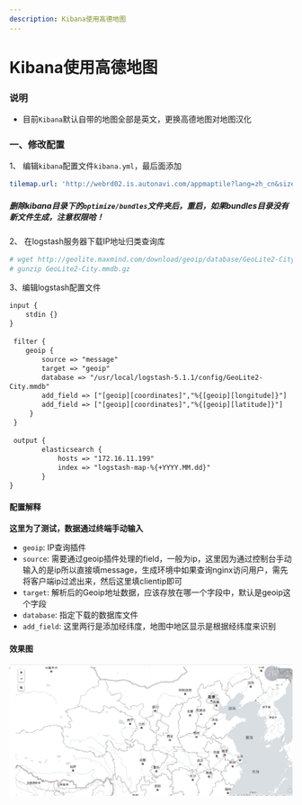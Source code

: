 ```yaml
---
description: Kibana使用高德地图
---
```


# Kibana使用高德地图

### 说明

- 目前`Kibana`默认自带的地图全部是英文，更换高德地图对地图汉化

### 一、修改配置

1、 编辑`kibana`配置文件`kibana.yml`，最后面添加

```yaml
tilemap.url: 'http://webrd02.is.autonavi.com/appmaptile?lang=zh_cn&size=1&scale=1&style=7&x={x}&y={y}&z={z}'
```

##### 删除kibana目录下的`optimize/bundles`文件夹后，重启，如果bundles目录没有新文件生成，注意权限哈！

2、 在logstash服务器下载IP地址归类查询库
```bash
# wget http://geolite.maxmind.com/download/geoip/database/GeoLite2-City.mmdb.gz
# gunzip GeoLite2-City.mmdb.gz
```

3、编辑logstash配置文件

```
input {
    stdin {}
}

 filter {
    geoip {
        source => "message"
        target => "geoip"
        database => "/usr/local/logstash-5.1.1/config/GeoLite2-City.mmdb"
        add_field => ["[geoip][coordinates]","%{[geoip][longitude]}"]
        add_field => ["[geoip][coordinates]","%{[geoip][latitude]}"]
     }
 }

 output {
        elasticsearch {
            hosts => "172.16.11.199"
            index => "logstash-map-%{+YYYY.MM.dd}"
        }
}

```

#### 配置解释
**这里为了测试，数据通过终端手动输入**

- `geoip`: IP查询插件
- `source`: 需要通过geoip插件处理的field，一般为ip，这里因为通过控制台手动输入的是ip所以直接填message，生成环境中如果查询nginx访问用户，需先将客户端ip过滤出来，然后这里填clientip即可
- `target`: 解析后的Geoip地址数据，应该存放在哪一个字段中，默认是geoip这个字段
- `database`: 指定下载的数据库文件
- `add_field`: 这里两行是添加经纬度，地图中地区显示是根据经纬度来识别

#### 效果图

![](../assets/jianshu/2743275-bb3b5f78f6cb1ee3.png)